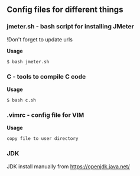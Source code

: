 ## Config files for different things

### jmeter.sh - bash script for installing JMeter

!Don't forget to update urls 

**Usage**

```
$ bash jmeter.sh
```

### C - tools to compile C code

**Usage**

```
$ bash c.sh
```

### .vimrc - config file for VIM

**Usage**

```
copy file to user directory
```

### JDK
JDK install manually from https://openjdk.java.net/

